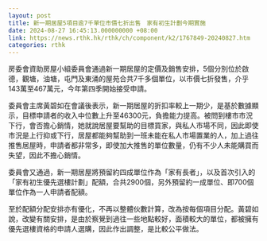 ```yaml
---
layout: post
title: 新一期居屋5項目逾7千單位市價七折出售　家有初生計劃今期實施
date: 2024-08-27 16:45:13.000000000 +08:00
link: https://news.rthk.hk/rthk/ch/component/k2/1767849-20240827.htm
categories: rthk
---
```


房委會資助房屋小組委員會通過新一期居屋的定價及銷售安排，5個分別位於啟德，觀塘，油塘，屯門及東涌的屋苑合共7千多個單位，以市價七折發售，介乎143萬至467萬元，今年第四季開始接受申請。

委員會主席黃碧如在會議後表示，新一期居屋的折扣率較上一期少，是基於數據顯示，目標申請者的收入中位數上升至46300元，負擔能力提高。被問到樓市市況下行，會否擔心銷情，她就說居屋要幫助的目標買家，與私人市場不同，因此即使市況是上行抑或下行，居屋都能夠幫助到一班未能在私人市場置業的人，加上過往推售居屋時，申請者都非常多，即使加大推售的單位數量，仍有不少人未能購買而失望，因此不擔心銷情。

委員會又通過，新一期居屋將預留約四成單位作為「家有長者」，以及首次引入的「家有初生優先選樓計劃」配額，合共2900個，另外預留約一成單位、即700個單位作為一人申請者配額。

至於配額分配安排亦有優化，不再以整體伙數計算，改為按每個項目分配。黃碧如說，改變有關安排，是由於察覺到過往一些地點較好，面積較大的單位，都被擁有優先選樓資格的申請人選購，因此作出調整，是比較公平做法。
